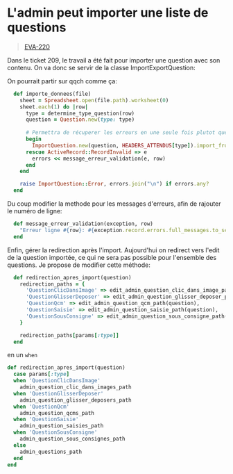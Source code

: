 # L'admin peut importer une liste de questions

> [EVA-220](https://captive-team.atlassian.net/browse/EVA-220)

Dans le ticket 209, le travail a été fait pour importer une question avec son contenu.
On va donc se servir de la classe ImportExportQuestion:

On pourrait partir sur qqch comme ça:

```ruby
  def importe_donnees(file)
    sheet = Spreadsheet.open(file.path).worksheet(0)
    sheet.each(1) do |row|
      type = determine_type_question(row)
      question = Question.new(type: type)
      
      # Permettra de récuperer les erreurs en une seule fois plutot que de péter direct à la première erreur
      begin
        ImportQuestion.new(question, HEADERS_ATTENDUS[type]).import_from_xls(file, row)
      rescue ActiveRecord::RecordInvalid => e
        errors << message_erreur_validation(e, row)
      end
    end

    raise ImportQuestion::Error, errors.join("\n") if errors.any?
  end
```

Du coup modifier la  methode pour les messages d'erreurs, afin de rajouter le numéro de ligne:

```ruby
  def message_erreur_validation(exception, row)
    "Erreur ligne #{row}: #{exception.record.errors.full_messages.to_sentence}"
  end
```

Enfin, gérer la redirection après l'import. Aujourd'hui on redirect vers l'edit de la question importée, ce qui ne sera pas possible pour l'ensemble des questions.
Je propose de modifier cette méthode:
```ruby
  def redirection_apres_import(question)
    redirection_paths = {
      'QuestionClicDansImage' => edit_admin_question_clic_dans_image_path(question),
      'QuestionGlisserDeposer' => edit_admin_question_glisser_deposer_path(question),
      'QuestionQcm' => edit_admin_question_qcm_path(question),
      'QuestionSaisie' => edit_admin_question_saisie_path(question),
      'QuestionSousConsigne' => edit_admin_question_sous_consigne_path(question)
    }

    redirection_paths[params[:type]]
  end
```

en un `when`

```ruby
def redirection_apres_import(question)
  case params[:type]
  when 'QuestionClicDansImage'
    admin_question_clic_dans_images_path
  when 'QuestionGlisserDeposer'
    admin_question_glisser_deposers_path
  when 'QuestionQcm'
    admin_question_qcms_path
  when 'QuestionSaisie'
    admin_question_saisies_path
  when 'QuestionSousConsigne'
    admin_question_sous_consignes_path
  else
    admin_questions_path
  end
end
```